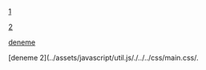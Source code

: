 [1](../assets/personal.html#L5)

[2](one/deneme.md#L8)

[deneme](./../one/deneme.md)

[deneme 2](../assets/javascript/util.js/./../../css/main.css/.